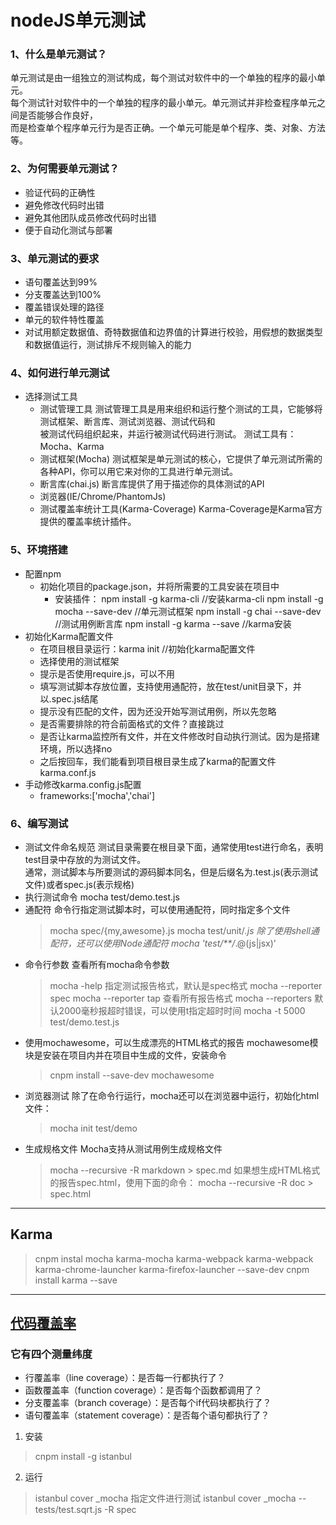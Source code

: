# nodeJS单元测试

### 1、什么是单元测试？
单元测试是由一组独立的测试构成，每个测试对软件中的一个单独的程序的最小单元。<br>每个测试针对软件中的一个单独的程序的最小单元。单元测试并非检查程序单元之间是否能够合作良好，<br>而是检查单个程序单元行为是否正确。一个单元可能是单个程序、类、对象、方法等。
### 2、为何需要单元测试？
* 验证代码的正确性
* 避免修改代码时出错
* 避免其他团队成员修改代码时出错
* 便于自动化测试与部署
### 3、单元测试的要求
* 语句覆盖达到99%
* 分支覆盖达到100%
* 覆盖错误处理的路径
* 单元的软件特性覆盖
* 对试用额定数据值、奇特数据值和边界值的计算进行校验，用假想的数据类型和数据值运行，测试排斥不规则输入的能力
### 4、如何进行单元测试
* 选择测试工具
    * 测试管理工具
    测试管理工具是用来组织和运行整个测试的工具，它能够将测试框架、断言库、测试浏览器、测试代码和<br>被测试代码组织起来，并运行被测试代码进行测试。
    测试工具有：Mocha、Karma
    * 测试框架(Mocha)
    测试框架是单元测试的核心，它提供了单元测试所需的各种API，你可以用它来对你的工具进行单元测试。
    * 断言库(chai.js)
    断言库提供了用于描述你的具体测试的API
    * 浏览器(IE/Chrome/PhantomJs)
    * 测试覆盖率统计工具(Karma-Coverage)
    Karma-Coverage是Karma官方提供的覆盖率统计插件。
### 5、环境搭建
* 配置npm
    * 初始化项目的package.json，并将所需要的工具安装在项目中
        * 安装插件：
            npm install -g karma-cli //安装karma-cli
            npm install -g mocha --save-dev //单元测试框架
            npm install -g chai --save-dev //测试用例断言库
            npm install -g karma --save //karma安装
* 初始化Karma配置文件
    * 在项目根目录运行：karma init //初始化karma配置文件
    * 选择使用的测试框架
    * 提示是否使用require.js，可以不用
    * 填写测试脚本存放位置，支持使用通配符，放在test/unit目录下，并以.spec.js结尾
    * 提示没有匹配的文件，因为还没开始写测试用例，所以先忽略
    * 是否需要排除的符合前面格式的文件？直接跳过
    * 是否让karma监控所有文件，并在文件修改时自动执行测试。因为是搭建环境，所以选择no
    * 之后按回车，我们能看到项目根目录生成了karma的配置文件karma.conf.js
* 手动修改karma.config.js配置
    * frameworks:['mocha','chai']
### 6、编写测试
* 测试文件命名规范
    测试目录需要在根目录下面，通常使用test进行命名，表明test目录中存放的为测试文件。<br>通常，测试脚本与所要测试的源码脚本同名，但是后缀名为.test.js(表示测试文件)或者spec.js(表示规格)<br>
* 执行测试命令
    mocha test/demo.test.js
* 通配符
    命令行指定测试脚本时，可以使用通配符，同时指定多个文件
    > mocha spec/{my,awesome}.js
    > mocha test/unit/*.js
    除了使用shell通配符，还可以使用Node通配符
    > mocha 'test/**/*.@(js|jsx)'
* 命令行参数
    查看所有mocha命令参数
    > mocha -help
    指定测试报告格式，默认是spec格式
    > mocha --reporter spec
    > mocha --reporter tap
    查看所有报告格式
    > mocha --reporters
    默认2000毫秒报超时错误，可以使用t指定超时时间
    > mocha -t 5000 test/demo.test.js 
* 使用mochawesome，可以生成漂亮的HTML格式的报告
    mochawesome模块是安装在项目内并在项目中生成的文件，安装命令
    > cnpm install --save-dev mochawesome
* 浏览器测试
    除了在命令行运行，mocha还可以在浏览器中运行，初始化html文件：
    > mocha init test/demo 
* 生成规格文件
    Mocha支持从测试用例生成规格文件
    > mocha --recursive -R markdown > spec.md
    如果想生成HTML格式的报告spec.html，使用下面的命令：
    > mocha --recursive -R doc > spec.html

------------------------------------------------------------------------

## Karma
> cnpm instal mocha karma-mocha karma-webpack karma-webpack karma-chrome-launcher karma-firefox-launcher --save-dev
> cnpm install karma --save

-------------------------------------------------------------------------------

## [代码覆盖率](http://www.ruanyifeng.com/blog/2015/06/istanbul.html)

### 它有四个测量纬度
* 行覆盖率（line coverage）：是否每一行都执行了？
* 函数覆盖率（function coverage）：是否每个函数都调用了？
* 分支覆盖率（branch coverage）：是否每个if代码块都执行了？
* 语句覆盖率（statement coverage）：是否每个语句都执行了？

1. 安装
> cnpm install -g istanbul

2. 运行
> istanbul cover _mocha
指定文件进行测试
> istanbul cover _mocha -- tests/test.sqrt.js -R spec